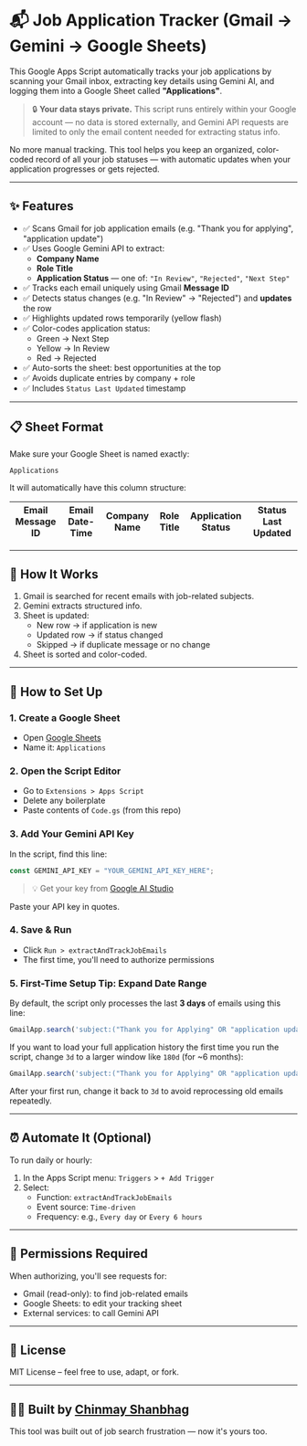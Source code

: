 # 📬 Job Application Tracker (Gmail → Gemini → Google Sheets)

This Google Apps Script automatically tracks your job applications by scanning your Gmail inbox, extracting key details using Gemini AI, and logging them into a Google Sheet called **"Applications"**.

> 🔒 **Your data stays private.** This script runs entirely within your Google account — no data is stored externally, and Gemini API requests are limited to only the email content needed for extracting status info.

No more manual tracking. This tool helps you keep an organized, color-coded record of all your job statuses — with automatic updates when your application progresses or gets rejected.

---

## ✨ Features

- ✅ Scans Gmail for job application emails (e.g. "Thank you for applying", "application update")
- ✅ Uses Google Gemini API to extract:
  - **Company Name**
  - **Role Title**
  - **Application Status** — one of: `"In Review"`, `"Rejected"`, `"Next Step"`
- ✅ Tracks each email uniquely using Gmail **Message ID**
- ✅ Detects status changes (e.g. "In Review" → "Rejected") and **updates** the row
- ✅ Highlights updated rows temporarily (yellow flash)
- ✅ Color-codes application status:
  - Green → Next Step
  - Yellow → In Review
  - Red → Rejected
- ✅ Auto-sorts the sheet: best opportunities at the top
- ✅ Avoids duplicate entries by company + role
- ✅ Includes `Status Last Updated` timestamp

---

## 📋 Sheet Format

Make sure your Google Sheet is named exactly:

```
Applications
```

It will automatically have this column structure:

| Email Message ID | Email Date-Time | Company Name | Role Title | Application Status | Status Last Updated |
|------------------|------------------|----------------|-------------|---------------------|-----------------------|

---

## 🧠 How It Works

1. Gmail is searched for recent emails with job-related subjects.
2. Gemini extracts structured info.
3. Sheet is updated:
   - New row → if application is new
   - Updated row → if status changed
   - Skipped → if duplicate message or no change
4. Sheet is sorted and color-coded.

---

## 🚀 How to Set Up

### 1. Create a Google Sheet
- Open [Google Sheets](https://sheets.new)
- Name it: `Applications`

### 2. Open the Script Editor
- Go to `Extensions > Apps Script`
- Delete any boilerplate
- Paste contents of `Code.gs` (from this repo)

### 3. Add Your Gemini API Key
In the script, find this line:

```javascript
const GEMINI_API_KEY = "YOUR_GEMINI_API_KEY_HERE";
```

> 💡 Get your key from [Google AI Studio](https://makersuite.google.com/app/apikey)

Paste your API key in quotes.

### 4. Save & Run
- Click `Run > extractAndTrackJobEmails`
- The first time, you'll need to authorize permissions

### 5. First-Time Setup Tip: Expand Date Range

By default, the script only processes the last **3 days** of emails using this line:

```javascript
GmailApp.search('subject:("Thank you for Applying" OR "application update") newer_than:3d')
```

If you want to load your full application history the first time you run the script, change `3d` to a larger window like `180d` (for ~6 months):

```javascript
GmailApp.search('subject:("Thank you for Applying" OR "application update") newer_than:180d')
```

After your first run, change it back to `3d` to avoid reprocessing old emails repeatedly.


---

## ⏰ Automate It (Optional)

To run daily or hourly:
1. In the Apps Script menu: `Triggers` > `+ Add Trigger`
2. Select:
   - Function: `extractAndTrackJobEmails`
   - Event source: `Time-driven`
   - Frequency: e.g., `Every day` or `Every 6 hours`

---

## 🔐 Permissions Required

When authorizing, you'll see requests for:
- Gmail (read-only): to find job-related emails
- Google Sheets: to edit your tracking sheet
- External services: to call Gemini API

---


## 📄 License

MIT License – feel free to use, adapt, or fork.

---

## 🧑‍💻 Built by [Chinmay Shanbhag](https://www.linkedin.com/in/chinmay-shanbhag)

This tool was built out of job search frustration — now it's yours too.
